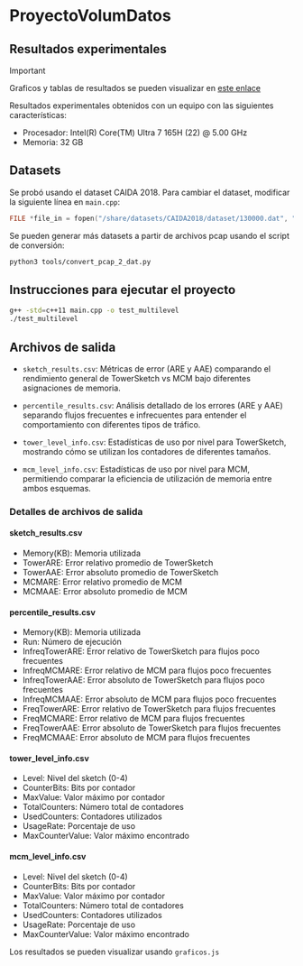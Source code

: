 # ProyectoVolumDatos

## Resultados experimentales

> [!IMPORTANT]  
> Graficos y tablas de resultados se pueden visualizar en [este enlace](https://graficos.rartigues.com)

Resultados experimentales obtenidos con un equipo con las siguientes características:

- Procesador: Intel(R) Core(TM) Ultra 7 165H (22) @ 5.00 GHz
- Memoria: 32 GB

## Datasets

Se probó usando el dataset CAIDA 2018. Para cambiar el dataset, modificar la siguiente línea en `main.cpp`:

```cpp
FILE *file_in = fopen("/share/datasets/CAIDA2018/dataset/130000.dat", "rb");
```

Se pueden generar más datasets a partir de archivos pcap usando el script de conversión:

```bash
python3 tools/convert_pcap_2_dat.py
```

## Instrucciones para ejecutar el proyecto 

```bash
g++ -std=c++11 main.cpp -o test_multilevel 
./test_multilevel
```

## Archivos de salida

- `sketch_results.csv`: Métricas de error (ARE y AAE) comparando el rendimiento general de TowerSketch vs MCM bajo diferentes asignaciones de memoria.

- `percentile_results.csv`: Análisis detallado de los errores (ARE y AAE) separando flujos frecuentes e infrecuentes para entender el comportamiento con diferentes tipos de tráfico.

- `tower_level_info.csv`: Estadísticas de uso por nivel para TowerSketch, mostrando cómo se utilizan los contadores de diferentes tamaños.

- `mcm_level_info.csv`: Estadísticas de uso por nivel para MCM, permitiendo comparar la eficiencia de utilización de memoria entre ambos esquemas.

### Detalles de archivos de salida

#### sketch_results.csv

- Memory(KB): Memoria utilizada
- TowerARE: Error relativo promedio de TowerSketch 
- TowerAAE: Error absoluto promedio de TowerSketch
- MCMARE: Error relativo promedio de MCM
- MCMAAE: Error absoluto promedio de MCM

#### percentile_results.csv

- Memory(KB): Memoria utilizada 
- Run: Número de ejecución
- InfreqTowerARE: Error relativo de TowerSketch para flujos poco frecuentes
- InfreqMCMARE: Error relativo de MCM para flujos poco frecuentes
- InfreqTowerAAE: Error absoluto de TowerSketch para flujos poco frecuentes  
- InfreqMCMAAE: Error absoluto de MCM para flujos poco frecuentes
- FreqTowerARE: Error relativo de TowerSketch para flujos frecuentes
- FreqMCMARE: Error relativo de MCM para flujos frecuentes
- FreqTowerAAE: Error absoluto de TowerSketch para flujos frecuentes
- FreqMCMAAE: Error absoluto de MCM para flujos frecuentes

#### tower_level_info.csv

- Level: Nivel del sketch (0-4)
- CounterBits: Bits por contador
- MaxValue: Valor máximo por contador
- TotalCounters: Número total de contadores
- UsedCounters: Contadores utilizados
- UsageRate: Porcentaje de uso
- MaxCounterValue: Valor máximo encontrado

#### mcm_level_info.csv

- Level: Nivel del sketch (0-4)  
- CounterBits: Bits por contador
- MaxValue: Valor máximo por contador
- TotalCounters: Número total de contadores
- UsedCounters: Contadores utilizados 
- UsageRate: Porcentaje de uso
- MaxCounterValue: Valor máximo encontrado

Los resultados se pueden visualizar usando `graficos.js`